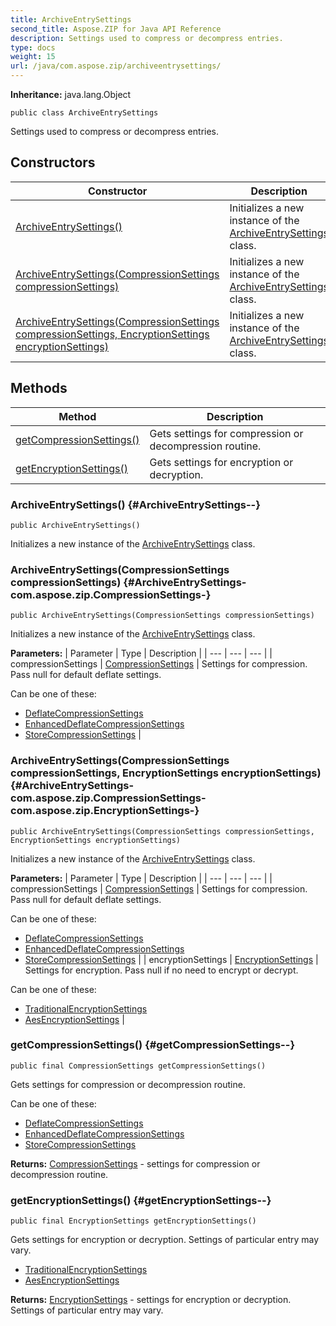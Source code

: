 ```yaml
---
title: ArchiveEntrySettings
second_title: Aspose.ZIP for Java API Reference
description: Settings used to compress or decompress entries.
type: docs
weight: 15
url: /java/com.aspose.zip/archiveentrysettings/
---
```


**Inheritance:**
java.lang.Object
```
public class ArchiveEntrySettings
```

Settings used to compress or decompress entries.
## Constructors

| Constructor | Description |
| --- | --- |
| [ArchiveEntrySettings()](#ArchiveEntrySettings--) | Initializes a new instance of the [ArchiveEntrySettings](../../com.aspose.zip/archiveentrysettings) class. |
| [ArchiveEntrySettings(CompressionSettings compressionSettings)](#ArchiveEntrySettings-com.aspose.zip.CompressionSettings-) | Initializes a new instance of the [ArchiveEntrySettings](../../com.aspose.zip/archiveentrysettings) class. |
| [ArchiveEntrySettings(CompressionSettings compressionSettings, EncryptionSettings encryptionSettings)](#ArchiveEntrySettings-com.aspose.zip.CompressionSettings-com.aspose.zip.EncryptionSettings-) | Initializes a new instance of the [ArchiveEntrySettings](../../com.aspose.zip/archiveentrysettings) class. |
## Methods

| Method | Description |
| --- | --- |
| [getCompressionSettings()](#getCompressionSettings--) | Gets settings for compression or decompression routine. |
| [getEncryptionSettings()](#getEncryptionSettings--) | Gets settings for encryption or decryption. |
### ArchiveEntrySettings() {#ArchiveEntrySettings--}
```
public ArchiveEntrySettings()
```


Initializes a new instance of the [ArchiveEntrySettings](../../com.aspose.zip/archiveentrysettings) class.

### ArchiveEntrySettings(CompressionSettings compressionSettings) {#ArchiveEntrySettings-com.aspose.zip.CompressionSettings-}
```
public ArchiveEntrySettings(CompressionSettings compressionSettings)
```


Initializes a new instance of the [ArchiveEntrySettings](../../com.aspose.zip/archiveentrysettings) class.

**Parameters:**
| Parameter | Type | Description |
| --- | --- | --- |
| compressionSettings | [CompressionSettings](../../com.aspose.zip/compressionsettings) | Settings for compression. Pass null for default deflate settings.

Can be one of these:

 *  [DeflateCompressionSettings](../../com.aspose.zip/deflatecompressionsettings)
 *  [EnhancedDeflateCompressionSettings](../../com.aspose.zip/enhanceddeflatecompressionsettings)
 *  [StoreCompressionSettings](../../com.aspose.zip/storecompressionsettings) |

### ArchiveEntrySettings(CompressionSettings compressionSettings, EncryptionSettings encryptionSettings) {#ArchiveEntrySettings-com.aspose.zip.CompressionSettings-com.aspose.zip.EncryptionSettings-}
```
public ArchiveEntrySettings(CompressionSettings compressionSettings, EncryptionSettings encryptionSettings)
```


Initializes a new instance of the [ArchiveEntrySettings](../../com.aspose.zip/archiveentrysettings) class.

**Parameters:**
| Parameter | Type | Description |
| --- | --- | --- |
| compressionSettings | [CompressionSettings](../../com.aspose.zip/compressionsettings) | Settings for compression. Pass null for default deflate settings.

Can be one of these:

 *  [DeflateCompressionSettings](../../com.aspose.zip/deflatecompressionsettings)
 *  [EnhancedDeflateCompressionSettings](../../com.aspose.zip/enhanceddeflatecompressionsettings)
 *  [StoreCompressionSettings](../../com.aspose.zip/storecompressionsettings) |
| encryptionSettings | [EncryptionSettings](../../com.aspose.zip/encryptionsettings) | Settings for encryption. Pass null if no need to encrypt or decrypt.

Can be one of these:

 *  [TraditionalEncryptionSettings](../../com.aspose.zip/traditionalencryptionsettings)
 *  [AesEncryptionSettings](../../com.aspose.zip/aesencryptionsettings) |

### getCompressionSettings() {#getCompressionSettings--}
```
public final CompressionSettings getCompressionSettings()
```


Gets settings for compression or decompression routine.

Can be one of these:

 *  [DeflateCompressionSettings](../../com.aspose.zip/deflatecompressionsettings)
 *  [EnhancedDeflateCompressionSettings](../../com.aspose.zip/enhanceddeflatecompressionsettings)
 *  [StoreCompressionSettings](../../com.aspose.zip/storecompressionsettings)

**Returns:**
[CompressionSettings](../../com.aspose.zip/compressionsettings) - settings for compression or decompression routine.
### getEncryptionSettings() {#getEncryptionSettings--}
```
public final EncryptionSettings getEncryptionSettings()
```


Gets settings for encryption or decryption. Settings of particular entry may vary.

 *  [TraditionalEncryptionSettings](../../com.aspose.zip/traditionalencryptionsettings)
 *  [AesEncryptionSettings](../../com.aspose.zip/aesencryptionsettings)

**Returns:**
[EncryptionSettings](../../com.aspose.zip/encryptionsettings) - settings for encryption or decryption. Settings of particular entry may vary.

